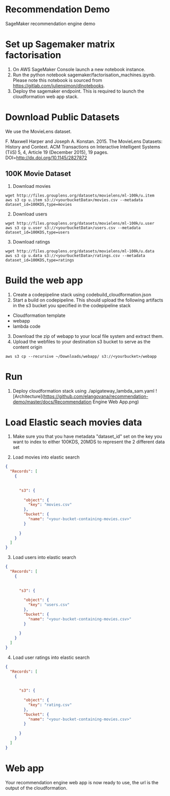 # Recommendation Demo
SageMaker recommendation engine demo

# Set up Sagemaker matrix factorisation
1. On AWS SageMaker Console launch a new notebook instance.
2. Run the python notebook sagemaker/factorisation_machines.ipynb. Please note this notebook is sourced from  https://gitlab.com/juliensimon/dlnotebooks. 
3. Deploy the sagemaker endpoint. This is required to launch the cloudformation web app stack.


# Download Public Datasets
We use the MovieLens dataset.

F. Maxwell Harper and Joseph A. Konstan. 2015. The MovieLens Datasets:
History and Context. ACM Transactions on Interactive Intelligent
Systems (TiiS) 5, 4, Article 19 (December 2015), 19 pages.
DOI=http://dx.doi.org/10.1145/2827872


## 100K Movie Dataset
1. Download movies
```shell
wget http://files.grouplens.org/datasets/movielens/ml-100k/u.item
aws s3 cp u.item s3://<yourbucketData>/movies.csv --metadata dataset_id=100KDS,type=movies
```
2. Download users
```shell
wget http://files.grouplens.org/datasets/movielens/ml-100k/u.user
aws s3 cp u.user s3://<yourbucketData>/users.csv --metadata dataset_id=100KDS,type=users
```

3. Download ratings
```shell
wget http://files.grouplens.org/datasets/movielens/ml-100k/u.data
aws s3 cp u.data s3://<yourbucketData>/ratings.csv --metadata dataset_id=100KDS,type=ratings
```


# Build the web app
1. Create a codepipeline stack using codebuild_cloudformation.json
2. Start a build on codepipeline. This should upload the following artifacts in the s3 bucket you specified in the codepipeline stack
  * Cloudformation template
  * webapp
  * lambda code
3. Download the zip of webapp  to your local file system and extract them.
4. Upload the webfiles to your destination s3 bucket to serve as the content origin
```shell
aws s3 cp --recursive ~/Downloads/webapp/ s3://<yourbucket>/webapp
```

# Run
1. Deploy cloudformation stack using ./apigateway_lambda_sam.yaml
![Architecture](https://github.com/elangovana/recommendation-demo/master/docs/Recommendation Engine Web App.png)
<!-- ```shell
aws cloudformation create-stack  --stack-name RecommeddationDemo --template-url https://s3.amazonaws.com/aegovan-builds/Cloudformation.json --capabilities CAPABILITY_NAMED_IAM --parameters ParameterKey="elasticSearchDomainName",ParameterValue="movies" ParameterKey="s3BucketData",ParameterValue="aegovanmoviesdata" ParameterKey="lambdaElasticSearchIndexFunctionName",ParameterValue="indexElasticSearch"  ParameterKey="s3BucketLambdaCode",ParameterValue="aegovan-builds" ParameterKey="s3BucketLambdacodeElasticSearchIndex",ParameterValue="lambda_bundle.zip" ParameterKey="s3BucketNameWebApp",ParameterValue="aegovan-builds.s3.amazonaws.com" ParameterKey="s3BucketNameWebAppKey",ParameterValue="/webapp" 

``` -->


# Load Elastic seach movies data
1. Make sure you that you have metadata "dataset_id" set on the key you want to index to either 100KDS, 20MDS to represent the 2 different data set

2. Load movies into elastic search
```json
{
  "Records": [
    {
      
      
      "s3": {
      
        "object": {
          "key": "movies.csv"
        },
        "bucket": {
          "name": "<your-bucket-containing-movies.csv>"
        }
    
      }
    }
  ]
}
```

3. Load users into elastic search
```json
{
  "Records": [
    {
      
      
      "s3": {
      
        "object": {
          "key": "users.csv"
        },
        "bucket": {
          "name": "<your-bucket-containing-movies.csv>"
        }
    
      }
    }
  ]
}
```

4. Load user ratings into elastic search
```json
{
  "Records": [
    {
      
      
      "s3": {
      
        "object": {
          "key": "rating.csv"
        },
        "bucket": {
          "name": "<your-bucket-containing-movies.csv>"
        }
    
      }
    }
  ]
}
```

# Web app
Your recommendation engine web app is now ready to use, the url is the output of the cloudformation.

